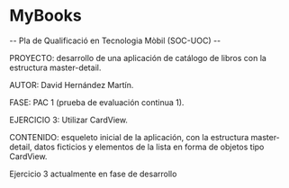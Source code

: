 # MyBooks

-- Pla de Qualificació en Tecnologia Mòbil (SOC-UOC) --

PROYECTO: desarrollo de una aplicación de catálogo de libros con la estructura master-detail.

AUTOR: David Hernández Martín.

FASE: PAC 1 (prueba de evaluación continua 1).

EJERCICIO 3: Utilizar CardView.

CONTENIDO: esqueleto inicial de la aplicación, con la estructura master-detail, datos ficticios y elementos de la lista en forma de objetos tipo CardView.

Ejercicio 3 actualmente en fase de desarrollo